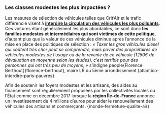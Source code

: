 ### Les classes modestes les plus impactées ?

Les mesures de sélection de véhicules telles que Crit’Air et le trafic différencié visent à **[interdire la circulation des véhicules les plus polluants](selectionner-vehicules)**. Ces voitures étant généralement les plus abordables, ce sont donc **les familles modestes et intermédiaires qui sont victimes de cette politique**, d’autant plus que la valeur de ces véhicules diminue après l’annonce de la mise en place des politiques de sélection : _« Taxer les gros véhicules diesel qui coûtent très cher peut se comprendre, mais priver des propriétaires de véhicules modestes de l'usage ou de la revente de ce véhicule (1250€ de dévaluation en moyenne selon les études), c'est terrible pour des personnes qui ont très peu de moyens, »_ s’indigne people{Florence Berthout}{florence-berthout}, maire LR du 5ème arrondissement {atlantico-interdire-paris-pauvres}.

Afin de soutenir les foyers modestes et les artisans, des aides au financement sont régulièrement proposées par les collectivités locales ou l’État comme en décembre 2017 lorsque la **région Île-de-France** annonce un investissement de 4 millions d’euros pour aider le renouvellement des véhicules des artisans et commerçants. {monde-fermeture-qualite-air}
